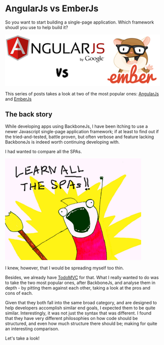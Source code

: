 # AngularJs vs EmberJs

So you want to start building a single-page application.
Which framework shoudl you use to help build it?

![AngularJs vs EmberJs](img/angularjs-vs-emberjs.png)

This series of posts takes a look at two of the most popular ones:
[AngularJs](http://angularjs.org/) and
[EmberJs](http://emberjs.com/)

## The back story

While developing apps using BackboneJs, I have been itching to use a newer Javascript single-page application framework;
if at least to find out if the tried-and-tested, battle proven,
but often verbose and feature lacking BackboneJs is indeed worth continuing developing with.

I had wanted to compare all the SPAs.

![Learn All the SPAs!](img/learn-all-the-spas.png)

I knew, however, that I would be spreading myself too thin.

Besides, we already have [TodoMVC](http://todomvc.com/) for that.
What I really wanted to do was to take the two most popular ones, after BackboneJs,
and analyse them in depth -
by pitting them against each other, taking a look at the pros and cons of each.

Given that they both fall into the same broad category,
and are designed to help developers accomplish similar end goals,
I expected them to be quite similar.
Interestingly, it was not just the syntax that was different.
I found that they have very different philosophies on
how code should be structured,
and even how much structure there should be;
making for quite an interesting comparison.

Let's take a look!
